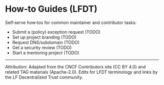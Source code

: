 # How‑to Guides (LFDT)

Self‑serve how‑tos for common maintainer and contributor tasks:

- Submit a (policy) exception request (TODO)
- Set up project branding (TODO)
- Request DNS/subdomain (TODO)
- Get a security review (TODO)
- Start a mentoring project (TODO)


---
*Attribution:* Adapted from the CNCF Contributors site (CC BY 4.0) and related TAG materials (Apache-2.0). 
Edits for LFDT terminology and links by the LF Decentralized Trust community.

